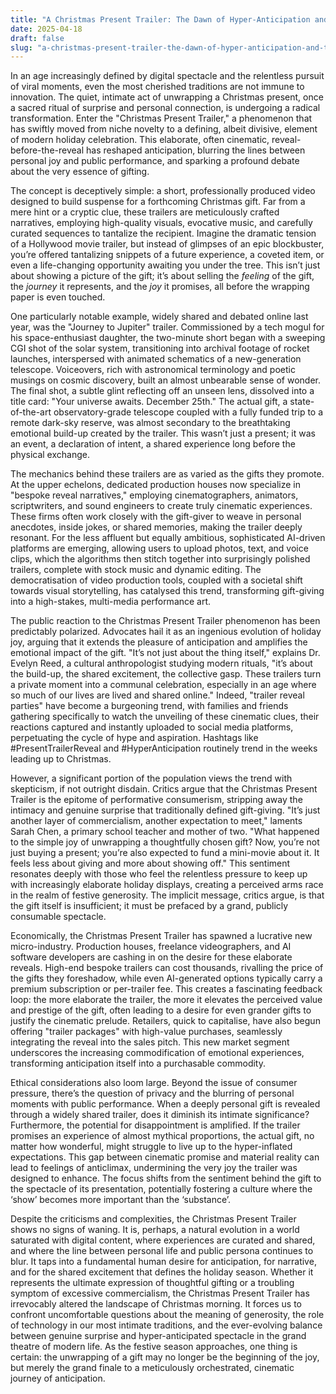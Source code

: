 ```yaml
---
title: "A Christmas Present Trailer: The Dawn of Hyper-Anticipation and the Reimagining of Gifting"
date: 2025-04-18
draft: false
slug: "a-christmas-present-trailer-the-dawn-of-hyper-anticipation-and-the-reimagining-of-gifting" 
---
```


In an age increasingly defined by digital spectacle and the relentless pursuit of viral moments, even the most cherished traditions are not immune to innovation. The quiet, intimate act of unwrapping a Christmas present, once a sacred ritual of surprise and personal connection, is undergoing a radical transformation. Enter the "Christmas Present Trailer," a phenomenon that has swiftly moved from niche novelty to a defining, albeit divisive, element of modern holiday celebration. This elaborate, often cinematic, reveal-before-the-reveal has reshaped anticipation, blurring the lines between personal joy and public performance, and sparking a profound debate about the very essence of gifting.

The concept is deceptively simple: a short, professionally produced video designed to build suspense for a forthcoming Christmas gift. Far from a mere hint or a cryptic clue, these trailers are meticulously crafted narratives, employing high-quality visuals, evocative music, and carefully curated sequences to tantalize the recipient. Imagine the dramatic tension of a Hollywood movie trailer, but instead of glimpses of an epic blockbuster, you’re offered tantalizing snippets of a future experience, a coveted item, or even a life-changing opportunity awaiting you under the tree. This isn’t just about showing a picture of the gift; it’s about selling the *feeling* of the gift, the *journey* it represents, and the *joy* it promises, all before the wrapping paper is even touched.

One particularly notable example, widely shared and debated online last year, was the "Journey to Jupiter" trailer. Commissioned by a tech mogul for his space-enthusiast daughter, the two-minute short began with a sweeping CGI shot of the solar system, transitioning into archival footage of rocket launches, interspersed with animated schematics of a new-generation telescope. Voiceovers, rich with astronomical terminology and poetic musings on cosmic discovery, built an almost unbearable sense of wonder. The final shot, a subtle glint reflecting off an unseen lens, dissolved into a title card: "Your universe awaits. December 25th." The actual gift, a state-of-the-art observatory-grade telescope coupled with a fully funded trip to a remote dark-sky reserve, was almost secondary to the breathtaking emotional build-up created by the trailer. This wasn’t just a present; it was an event, a declaration of intent, a shared experience long before the physical exchange.

The mechanics behind these trailers are as varied as the gifts they promote. At the upper echelons, dedicated production houses now specialize in "bespoke reveal narratives," employing cinematographers, animators, scriptwriters, and sound engineers to create truly cinematic experiences. These firms often work closely with the gift-giver to weave in personal anecdotes, inside jokes, or shared memories, making the trailer deeply resonant. For the less affluent but equally ambitious, sophisticated AI-driven platforms are emerging, allowing users to upload photos, text, and voice clips, which the algorithms then stitch together into surprisingly polished trailers, complete with stock music and dynamic editing. The democratisation of video production tools, coupled with a societal shift towards visual storytelling, has catalysed this trend, transforming gift-giving into a high-stakes, multi-media performance art.

The public reaction to the Christmas Present Trailer phenomenon has been predictably polarized. Advocates hail it as an ingenious evolution of holiday joy, arguing that it extends the pleasure of anticipation and amplifies the emotional impact of the gift. "It’s not just about the thing itself," explains Dr. Evelyn Reed, a cultural anthropologist studying modern rituals, "it’s about the build-up, the shared excitement, the collective gasp. These trailers turn a private moment into a communal celebration, especially in an age where so much of our lives are lived and shared online." Indeed, "trailer reveal parties" have become a burgeoning trend, with families and friends gathering specifically to watch the unveiling of these cinematic clues, their reactions captured and instantly uploaded to social media platforms, perpetuating the cycle of hype and aspiration. Hashtags like #PresentTrailerReveal and #HyperAnticipation routinely trend in the weeks leading up to Christmas.

However, a significant portion of the population views the trend with skepticism, if not outright disdain. Critics argue that the Christmas Present Trailer is the epitome of performative consumerism, stripping away the intimacy and genuine surprise that traditionally defined gift-giving. "It’s just another layer of commercialism, another expectation to meet," laments Sarah Chen, a primary school teacher and mother of two. "What happened to the simple joy of unwrapping a thoughtfully chosen gift? Now, you’re not just buying a present; you’re also expected to fund a mini-movie about it. It feels less about giving and more about showing off." This sentiment resonates deeply with those who feel the relentless pressure to keep up with increasingly elaborate holiday displays, creating a perceived arms race in the realm of festive generosity. The implicit message, critics argue, is that the gift itself is insufficient; it must be prefaced by a grand, publicly consumable spectacle.

Economically, the Christmas Present Trailer has spawned a lucrative new micro-industry. Production houses, freelance videographers, and AI software developers are cashing in on the desire for these elaborate reveals. High-end bespoke trailers can cost thousands, rivalling the price of the gifts they foreshadow, while even AI-generated options typically carry a premium subscription or per-trailer fee. This creates a fascinating feedback loop: the more elaborate the trailer, the more it elevates the perceived value and prestige of the gift, often leading to a desire for even grander gifts to justify the cinematic prelude. Retailers, quick to capitalise, have also begun offering "trailer packages" with high-value purchases, seamlessly integrating the reveal into the sales pitch. This new market segment underscores the increasing commodification of emotional experiences, transforming anticipation itself into a purchasable commodity.

Ethical considerations also loom large. Beyond the issue of consumer pressure, there’s the question of privacy and the blurring of personal moments with public performance. When a deeply personal gift is revealed through a widely shared trailer, does it diminish its intimate significance? Furthermore, the potential for disappointment is amplified. If the trailer promises an experience of almost mythical proportions, the actual gift, no matter how wonderful, might struggle to live up to the hyper-inflated expectations. This gap between cinematic promise and material reality can lead to feelings of anticlimax, undermining the very joy the trailer was designed to enhance. The focus shifts from the sentiment behind the gift to the spectacle of its presentation, potentially fostering a culture where the ‘show’ becomes more important than the ‘substance’.

Despite the criticisms and complexities, the Christmas Present Trailer shows no signs of waning. It is, perhaps, a natural evolution in a world saturated with digital content, where experiences are curated and shared, and where the line between personal life and public persona continues to blur. It taps into a fundamental human desire for anticipation, for narrative, and for the shared excitement that defines the holiday season. Whether it represents the ultimate expression of thoughtful gifting or a troubling symptom of excessive commercialism, the Christmas Present Trailer has irrevocably altered the landscape of Christmas morning. It forces us to confront uncomfortable questions about the meaning of generosity, the role of technology in our most intimate traditions, and the ever-evolving balance between genuine surprise and hyper-anticipated spectacle in the grand theatre of modern life. As the festive season approaches, one thing is certain: the unwrapping of a gift may no longer be the beginning of the joy, but merely the grand finale to a meticulously orchestrated, cinematic journey of anticipation.
